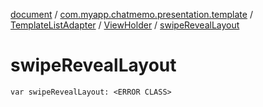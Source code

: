 [document](../../../index.md) / [com.myapp.chatmemo.presentation.template](../../index.md) / [TemplateListAdapter](../index.md) / [ViewHolder](index.md) / [swipeRevealLayout](./swipe-reveal-layout.md)

# swipeRevealLayout

`var swipeRevealLayout: <ERROR CLASS>`